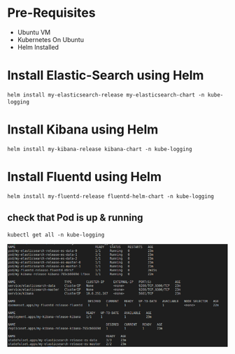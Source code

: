# Pre-Requisites
* Ubuntu VM 
* Kubernetes On Ubuntu
* Helm Installed 

# Install Elastic-Search using Helm

```
helm install my-elasticsearch-release my-elasticsearch-chart -n kube-logging
```
# Install Kibana using Helm

```
helm install my-kibana-release kibana-chart -n kube-logging
```
# Install Fluentd using Helm

```
helm install my-fluentd-release fluentd-helm-chart -n kube-logging
```

## check that Pod is up & running

```
kubectl get all -n kube-logging
```

![](./__assests___/1.png)


